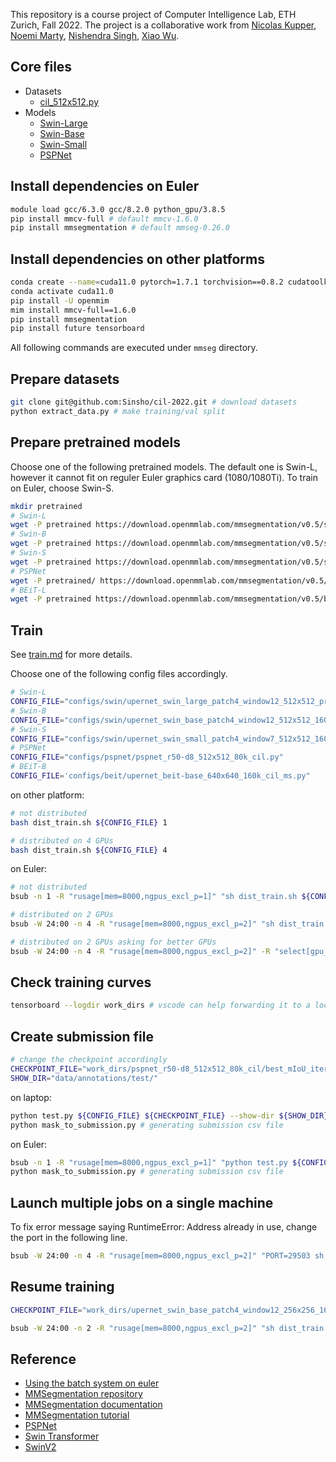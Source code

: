 This repository is a course project of Computer Intelligence Lab, ETH Zurich, Fall 2022.
The project is a collaborative work from [Nicolas Kupper](https://github.com/Sinsho), [Noemi Marty](https://github.com/octaryne), [Nishendra Singh](https://github.com/nishendra3), [Xiao Wu](https://github.com/Adamink).

## Core files
- Datasets
    - [cil_512x512.py](configs/_base_/datasets/cil_512x512.py)
- Models
    - [Swin-Large](configs/swin/upernet_swin_large_patch4_window12_512x512_pretrain_384x384_22K_160k_cil_noweight.py)
    - [Swin-Base](configs/swin/upernet_swin_base_patch4_window12_512x512_160k_cil_pretrain_384x384_22K_noweight.py)
    - [Swin-Small](configs/swin/upernet_swin_small_patch4_window7_512x512_160k_cil_pretrain_224x224_1K.py)
    - [PSPNet](configs/pspnet/pspnet_r50-d8_512x512_80k_cil.py)

## Install dependencies on Euler
```sh
module load gcc/6.3.0 gcc/8.2.0 python_gpu/3.8.5
pip install mmcv-full # default mmcv-1.6.0
pip install mmsegmentation # default mmseg-0.26.0
```

## Install dependencies on other platforms
```sh
conda create --name=cuda11.0 pytorch=1.7.1 torchvision==0.8.2 cudatoolkit=11.0 -c pytorch -c nvidia
conda activate cuda11.0
pip install -U openmim
mim install mmcv-full==1.6.0
pip install mmsegmentation
pip install future tensorboard
```

All following commands are executed under `mmseg` directory.
## Prepare datasets
```sh
git clone git@github.com:Sinsho/cil-2022.git # download datasets
python extract_data.py # make training/val split
```
## Prepare pretrained models
Choose one of the following pretrained models. The default one is Swin-L, however it cannot fit on reguler Euler graphics card (1080/1080Ti). To train on Euler, choose Swin-S.
```sh
mkdir pretrained
# Swin-L
wget -P pretrained https://download.openmmlab.com/mmsegmentation/v0.5/swin/upernet_swin_large_patch4_window12_512x512_pretrain_384x384_22K_160k_ade20k/upernet_swin_large_patch4_window12_512x512_pretrain_384x384_22K_160k_ade20k_20220318_091743-9ba68901.pth
# Swin-B
wget -P pretrained https://download.openmmlab.com/mmsegmentation/v0.5/swin/upernet_swin_base_patch4_window12_512x512_160k_ade20k_pretrain_384x384_22K/upernet_swin_base_patch4_window12_512x512_160k_ade20k_pretrain_384x384_22K_20210531_125459-429057bf.pth
# Swin-S
wget -P pretrained https://download.openmmlab.com/mmsegmentation/v0.5/swin/upernet_swin_small_patch4_window7_512x512_160k_ade20k_pretrain_224x224_1K/upernet_swin_small_patch4_window7_512x512_160k_ade20k_pretrain_224x224_1K_20210526_192015-ee2fff1c.pth
# PSPNet
wget -P pretrained/ https://download.openmmlab.com/mmsegmentation/v0.5/pspnet/pspnet_r50-d8_512x512_40k_voc12aug/pspnet_r50-d8_512x512_40k_voc12aug_20200613_161222-ae9c1b8c.pth
# BEiT-L
wget -P pretrained https://download.openmmlab.com/mmsegmentation/v0.5/beit/upernet_beit-large_fp16_8x1_640x640_160k_ade20k/upernet_beit-large_fp16_8x1_640x640_160k_ade20k-8fc0dd5d.pth
```
## Train
See [train.md](https://github.com/open-mmlab/mmsegmentation/blob/master/docs/en/train.md) for more details.

Choose one of the following config files accordingly. 
```sh
# Swin-L
CONFIG_FILE="configs/swin/upernet_swin_large_patch4_window12_512x512_pretrain_384x384_22K_160k_cil_noweight.py"
# Swin-B
CONFIG_FILE="configs/swin/upernet_swin_base_patch4_window12_512x512_160k_cil_pretrain_384x384_22K_noweight.py"
# Swin-S
CONFIG_FILE="configs/swin/upernet_swin_small_patch4_window7_512x512_160k_cil_pretrain_224x224_1K.py"
# PSPNet
CONFIG_FILE="configs/pspnet/pspnet_r50-d8_512x512_80k_cil.py"
# BEiT-B
CONFIG_FILE='configs/beit/upernet_beit-base_640x640_160k_cil_ms.py"
```

on other platform:
```sh
# not distributed
bash dist_train.sh ${CONFIG_FILE} 1

# distributed on 4 GPUs
bash dist_train.sh ${CONFIG_FILE} 4
```
on Euler:
```sh
# not distributed
bsub -n 1 -R "rusage[mem=8000,ngpus_excl_p=1]" "sh dist_train.sh ${CONFIG_FILE} 1" 

# distributed on 2 GPUs
bsub -W 24:00 -n 4 -R "rusage[mem=8000,ngpus_excl_p=2]" "sh dist_train.sh ${CONFIG_FILE} 2"

# distributed on 2 GPUs asking for better GPUs 
bsub -W 24:00 -n 4 -R "rusage[mem=8000,ngpus_excl_p=2]" -R "select[gpu_model0==NVIDIAGeForceRTX2080Ti]" "sh dist_train.sh ${CONFIG_FILE} 2"
```

## Check training curves
```sh
tensorboard --logdir work_dirs # vscode can help forwarding it to a local port
```

## Create submission file
```sh
# change the checkpoint accordingly
CHECKPOINT_FILE="work_dirs/pspnet_r50-d8_512x512_80k_cil/best_mIoU_iter_42900.pth"
SHOW_DIR="data/annotations/test/"
```

on laptop:
```sh
python test.py ${CONFIG_FILE} ${CHECKPOINT_FILE} --show-dir ${SHOW_DIR} # generating mask outputs in data/annotations/test/
python mask_to_submission.py # generating submission csv file
```
on Euler:
```sh
bsub -n 1 -R "rusage[mem=8000,ngpus_excl_p=1]" "python test.py ${CONFIG_FILE} ${CHECKPOINT_FILE} --show-dir ${SHOW_DIR}" # generating mask outputs in data/annotations/test/ 
python mask_to_submission.py # generating submission csv file
```
## Launch multiple jobs on a single machine
To fix error message saying RuntimeError: Address already in use, change the port in the following line.
```sh
bsub -W 24:00 -n 4 -R "rusage[mem=8000,ngpus_excl_p=2]" "PORT=29503 sh dist_train.sh ${CONFIG_FILE} 2"
```

## Resume training
```sh
CHECKPOINT_FILE="work_dirs/upernet_swin_base_patch4_window12_256x256_160k_cil_pretrain_384x384_22K/best_mIoU_iter_6500.pth"

bsub -W 24:00 -n 2 -R "rusage[mem=8000,ngpus_excl_p=2]" "sh dist_train.sh ${CONFIG_FILE} 2 --resume-from ${CHECKPOINT_FILE}"
```

## Reference
- [Using the batch system on euler](https://scicomp.ethz.ch/wiki/Using_the_batch_system)
- [MMSegmentation repository](https://github.com/open-mmlab/mmsegmentation)
- [MMSegmentation documentation](https://mmsegmentation.readthedocs.io/en/latest/)
- [MMSegmentation tutorial](https://github.com/open-mmlab/mmsegmentation/blob/master/demo/MMSegmentation_Tutorial.ipynb)
- [PSPNet](https://github.com/open-mmlab/mmsegmentation/tree/master/configs/pspnet)
- [Swin Transformer](https://github.com/open-mmlab/mmsegmentation/tree/master/configs/swin)
- [SwinV2](https://github.com/microsoft/Swin-Transformer)
